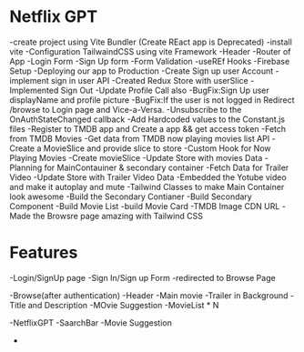 # Netflix GPT

-create project using Vite Bundler (Create REact app is Deprecated)
-install vite
-Configuration TailwaindCSS using vite Framework
-Header
-Router of App
-Login Form
-Sign Up form
-Form Validation
-useREf Hooks
-Firebase Setup
-Deploying our app to Production
-Create Sign up user Account
-implement sign in user API
-Created Redux Store with userSlice
-Implemented Sign Out
-Update Profile Call also
-BugFix:Sign Up user displayName and profile picture
-BugFix:If the user is not logged in Redirect /browse to Login page and Vice-a-Versa.
-Unsubscribe to the OnAuthStateChanged callback
-Add Hardcoded values to the Constant.js files
-Register to TMDB app and Create a app && get access token
-Fetch from TMDB Movies
-Get data from TMDB now playing movies list API
-Create a MovieSlice and provide slice to store
-Custom Hook for Now Playing Movies
-Create movieSlice
-Update Store with movies Data
-Planning for MainContauiner & secondary container
-Fetch Data for Trailer Video
-Update Store with Trailer Video Data
-Embedded the Yotube video and make it autoplay and mute
-Tailwind Classes to make Main Container look awesome
-Build the Secondary Contianer
-Build Secondary Component
-Build Movie List
-build Movie Card
-TMDB Image CDN URL
-Made the Browsre page amazing with Tailwind CSS

# Features

-Login/SignUp page
-Sign In/Sign up Form
-redirected to Browse Page

-Browse(after authentication)
-Header
-Main movie
-Trailer in Background
-Title and Description
-MOvie Suggestion
-MovieList \* N

-NetflixGPT
-SaarchBar
-Movie Suggestion

-
